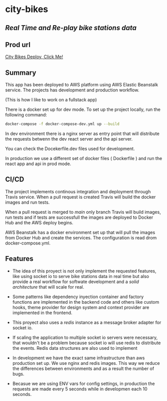 # city-bikes

## _Real Time and Re-play bike stations data_

## Prod url

[City Bikes Deploy, Click Me!](http://citybikes-env.eba-er8znpuk.us-east-1.elasticbeanstalk.com/)

## Summary

This app has been deployed to AWS platform using AWS Elastic Beanstalk service.
The projects has development and production workflow.

(This is how I like to work on a fullstack app)

There is a docker set up for dev mode. To set up the project locally, run the following command:

```sh
docker-compose -f docker-compose-dev.yml up --build
```

In dev environment there is a nginx server as entry point
that will distribute the requests betwenn the dev react server and the api server.

You can check the Docekerfile.dev files used for development.

In production we use a different set of docker files ( Dockerfile ) and run the react app and api in prod mode.

## CI/CD

The project implements continous integration and deployment through Travis service.
When a pull request is created Travis will build the docker images and run tests.

When a pull request is merged to _main_ only branch Travis will build images, run tests
and if tests are successfull the images are deployed to Docker Hub and the AWS deploy begins.

AWS Beanstalk has a docker environment set up that will pull the images from Docker Hub and create the services.
The configuration is read drom docker-compose.yml.

## Features

- The idea of this proyect is not only implement the requested features, like using socket io to serve bike stations data in real time
  but also provide a real workflow for softwate development and a _solid architecture_ that will scale for real.

- Some patterns like dependency inyection container and factory functions are implemented in the backend code and others like custom hooks,
  theme provider for design system and context provider are implemented in the frontend.

- This proyect also uses a _redis_ instance as a message broker adapter for socket io.

- If scaling the application to multiple socket io servers were necessary, that wouldn't be a problem because socket io will use redis to distribute the events.
  Redis data structures are also used to implement

- In development we have the exact same infrastructure than aws production set up. We use nginx and redis images.
  This way we reduce the differences between environments and as a result the number of bugs.

- Becasue we are using ENV vars for config settings, in production the requests are made every 5 seconds while in developmen each 10 seconds.
